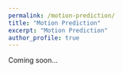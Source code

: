 ```yaml
---
permalink: /motion-prediction/
title: "Motion Prediction"
excerpt: "Motion Prediction"
author_profile: true
---
```


Coming soon...

